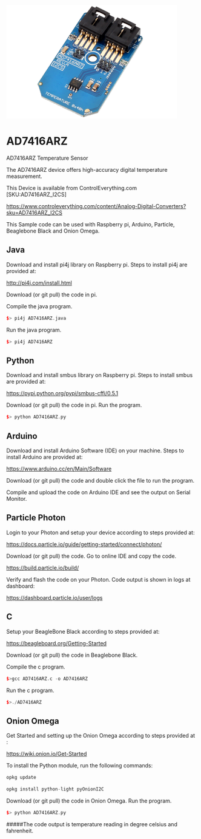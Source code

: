 [![AD7416ARZ](AD7416ARZ_I2CS.png)](https://www.controleverything.com/content/Analog-Digital-Converters?sku=AD7416ARZ_I2CS)
# AD7416ARZ
AD7416ARZ Temperature Sensor

The AD7416ARZ device offers high-accuracy digital temperature measurement.

This Device is available from ControlEverything.com [SKU:AD7416ARZ_I2CS]

https://www.controleverything.com/content/Analog-Digital-Converters?sku=AD7416ARZ_I2CS

This Sample code can be used with Raspberry pi, Arduino, Particle, Beaglebone Black and Onion Omega.

## Java
Download and install pi4j library on Raspberry pi. Steps to install pi4j are provided at:

http://pi4j.com/install.html

Download (or git pull) the code in pi.

Compile the java program.
```cpp
$> pi4j AD7416ARZ.java
```

Run the java program.
```cpp
$> pi4j AD7416ARZ
```

## Python
Download and install smbus library on Raspberry pi. Steps to install smbus are provided at:

https://pypi.python.org/pypi/smbus-cffi/0.5.1

Download (or git pull) the code in pi. Run the program.

```cpp
$> python AD7416ARZ.py
```

## Arduino
Download and install Arduino Software (IDE) on your machine. Steps to install Arduino are provided at:

https://www.arduino.cc/en/Main/Software

Download (or git pull) the code and double click the file to run the program.

Compile and upload the code on Arduino IDE and see the output on Serial Monitor.


## Particle Photon

Login to your Photon and setup your device according to steps provided at:

https://docs.particle.io/guide/getting-started/connect/photon/

Download (or git pull) the code. Go to online IDE and copy the code.

https://build.particle.io/build/

Verify and flash the code on your Photon. Code output is shown in logs at dashboard:

https://dashboard.particle.io/user/logs


## C

Setup your BeagleBone Black according to steps provided at:

https://beagleboard.org/Getting-Started

Download (or git pull) the code in Beaglebone Black.

Compile the c program.
```cpp
$>gcc AD7416ARZ.c -o AD7416ARZ
```
Run the c program.
```cpp
$>./AD7416ARZ
```

## Onion Omega

Get Started and setting up the Onion Omega according to steps provided at :

https://wiki.onion.io/Get-Started

To install the Python module, run the following commands:
```cpp
opkg update
```
```cpp
opkg install python-light pyOnionI2C
```

Download (or git pull) the code in Onion Omega. Run the program.

```cpp
$> python AD7416ARZ.py
```
#####The code output is temperature reading in degree celsius and fahrenheit.
